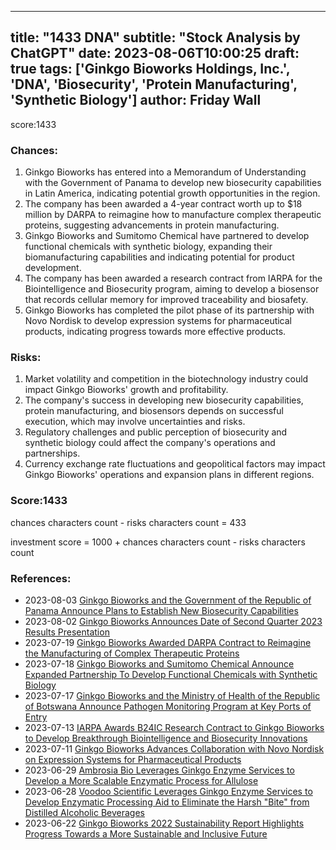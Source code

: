 
---
title: "1433 DNA"
subtitle: "Stock Analysis by ChatGPT"
date: 2023-08-06T10:00:25
draft: true
tags: ['Ginkgo Bioworks Holdings, Inc.', 'DNA', 'Biosecurity', 'Protein Manufacturing', 'Synthetic Biology']
author: Friday Wall
---

score:1433
### Chances:
1. Ginkgo Bioworks has entered into a Memorandum of Understanding with the Government of Panama to develop new biosecurity capabilities in Latin America, indicating potential growth opportunities in the region.
2. The company has been awarded a 4-year contract worth up to $18 million by DARPA to reimagine how to manufacture complex therapeutic proteins, suggesting advancements in protein manufacturing.
3. Ginkgo Bioworks and Sumitomo Chemical have partnered to develop functional chemicals with synthetic biology, expanding their biomanufacturing capabilities and indicating potential for product development.
4. The company has been awarded a research contract from IARPA for the Biointelligence and Biosecurity program, aiming to develop a biosensor that records cellular memory for improved traceability and biosafety.
5. Ginkgo Bioworks has completed the pilot phase of its partnership with Novo Nordisk to develop expression systems for pharmaceutical products, indicating progress towards more effective products.
### Risks:
1. Market volatility and competition in the biotechnology industry could impact Ginkgo Bioworks' growth and profitability.
2. The company's success in developing new biosecurity capabilities, protein manufacturing, and biosensors depends on successful execution, which may involve uncertainties and risks.
3. Regulatory challenges and public perception of biosecurity and synthetic biology could affect the company's operations and partnerships.
4. Currency exchange rate fluctuations and geopolitical factors may impact Ginkgo Bioworks' operations and expansion plans in different regions.
### Score:1433
chances characters count - risks characters count = 433

investment score = 1000 + chances characters count - risks characters count
### References:
- 2023-08-03 [Ginkgo Bioworks and the Government of the Republic of Panama Announce Plans to Establish New Biosecurity Capabilities](https://finance.yahoo.com/news/ginkgo-bioworks-government-republic-panama-110000919.html?.tsrc=rss)
- 2023-08-02 [Ginkgo Bioworks Announces Date of Second Quarter 2023 Results Presentation](https://finance.yahoo.com/news/ginkgo-bioworks-announces-date-second-110000436.html?.tsrc=rss)
- 2023-07-19 [Ginkgo Bioworks Awarded DARPA Contract to Reimagine the Manufacturing of Complex Therapeutic Proteins](https://finance.yahoo.com/news/ginkgo-bioworks-awarded-darpa-contract-110100431.html?.tsrc=rss)
- 2023-07-18 [Ginkgo Bioworks and Sumitomo Chemical Announce Expanded Partnership To Develop Functional Chemicals with Synthetic Biology](https://finance.yahoo.com/news/ginkgo-bioworks-sumitomo-chemical-announce-110100401.html?.tsrc=rss)
- 2023-07-17 [Ginkgo Bioworks and the Ministry of Health of the Republic of Botswana Announce Pathogen Monitoring Program at Key Ports of Entry](https://finance.yahoo.com/news/ginkgo-bioworks-ministry-health-republic-110000452.html?.tsrc=rss)
- 2023-07-13 [IARPA Awards B24IC Research Contract to Ginkgo Bioworks to Develop Breakthrough Biointelligence and Biosecurity Innovations](https://finance.yahoo.com/news/iarpa-awards-b24ic-research-contract-110100417.html?.tsrc=rss)
- 2023-07-11 [Ginkgo Bioworks Advances Collaboration with Novo Nordisk on Expression Systems for Pharmaceutical Products](https://finance.yahoo.com/news/ginkgo-bioworks-advances-collaboration-novo-110100802.html?.tsrc=rss)
- 2023-06-29 [Ambrosia Bio Leverages Ginkgo Enzyme Services to Develop a More Scalable Enzymatic Process for Allulose](https://finance.yahoo.com/news/ambrosia-bio-leverages-ginkgo-enzyme-110300457.html?.tsrc=rss)
- 2023-06-28 [Voodoo Scientific Leverages Ginkgo Enzyme Services to Develop Enzymatic Processing Aid to Eliminate the Harsh "Bite" from Distilled Alcoholic Beverages](https://finance.yahoo.com/news/voodoo-scientific-leverages-ginkgo-enzyme-110200817.html?.tsrc=rss)
- 2023-06-22 [Ginkgo Bioworks 2022 Sustainability Report Highlights Progress Towards a More Sustainable and Inclusive Future](https://finance.yahoo.com/news/ginkgo-bioworks-2022-sustainability-report-110000057.html?.tsrc=rss)


                